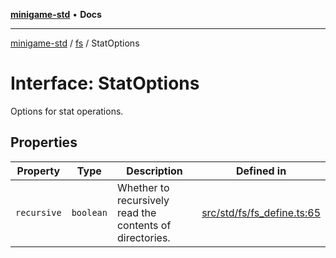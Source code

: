 [**minigame-std**](../../../README.md) • **Docs**

***

[minigame-std](../../../README.md) / [fs](../README.md) / StatOptions

# Interface: StatOptions

Options for stat operations.

## Properties

| Property | Type | Description | Defined in |
| ------ | ------ | ------ | ------ |
| `recursive` | `boolean` | Whether to recursively read the contents of directories. | [src/std/fs/fs\_define.ts:65](https://github.com/JiangJie/minigame-std/blob/d842b492eda479274cfeb38a06f4c4255b5493bc/src/std/fs/fs_define.ts#L65) |
